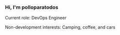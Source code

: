 ### Hi, I'm polloparatodos

Current role: DevOps Engineer

Non-development interests: Camping, coffee, and cars
